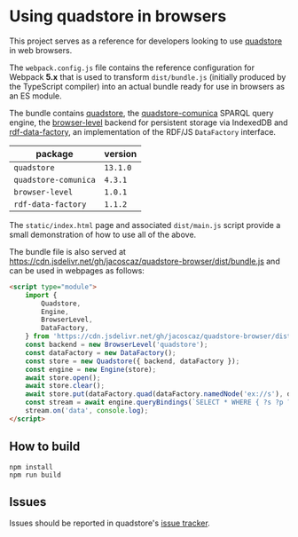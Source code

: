 
# Using quadstore in browsers

This project serves as a reference for developers looking to use [quadstore][0]
in web browsers.

The `webpack.config.js` file contains the reference configuration for Webpack
**5.x** that is used to transform `dist/bundle.js` (initially produced by the
TypeScript compiler) into an actual bundle ready for use in browsers as an ES
module.

The bundle contains [quadstore][0], the [quadstore-comunica][4] SPARQL query
engine, the [browser-level][1] backend for persistent storage via IndexedDB and
[rdf-data-factory][3], an implementation of the RDF/JS `DataFactory` interface.

| package              | version  |
|----------------------|----------|
| `quadstore`          | `13.1.0` |
| `quadstore-comunica` | `4.3.1`  |
| `browser-level`      | `1.0.1`  |
| `rdf-data-factory`   | `1.1.2`  |

The `static/index.html` page and associated `dist/main.js` script provide a 
small demonstration of how to use all of the above.

The bundle file is also served at 
https://cdn.jsdelivr.net/gh/jacoscaz/quadstore-browser/dist/bundle.js
and can be used in webpages as follows:

```html
<script type="module">
    import {
        Quadstore,
        Engine,
        BrowserLevel,
        DataFactory,
    } from 'https://cdn.jsdelivr.net/gh/jacoscaz/quadstore-browser/dist/bundle.js';
    const backend = new BrowserLevel('quadstore');
    const dataFactory = new DataFactory();
    const store = new Quadstore({ backend, dataFactory });
    const engine = new Engine(store);
    await store.open();
    await store.clear();
    await store.put(dataFactory.quad(dataFactory.namedNode('ex://s'), dataFactory.namedNode('ex://p'), dataFactory.namedNode('ex://o')));
    const stream = await engine.queryBindings(`SELECT * WHERE { ?s ?p ?o }`);
    stream.on('data', console.log);
</script>
```

## How to build

```shell
npm install
npm run build
```

## Issues

Issues should be reported in quadstore's [issue tracker][2].

[0]: https://www.npmjs.com/package/quadstore
[1]: https://www.npmjs.com/package/browser-level
[2]: https://github.com/jacoscaz/quadstore/issues
[3]: https://www.npmjs.com/package/rdf-data-factory
[4]: https://www.npmjs.com/package/quadstore-comunica
